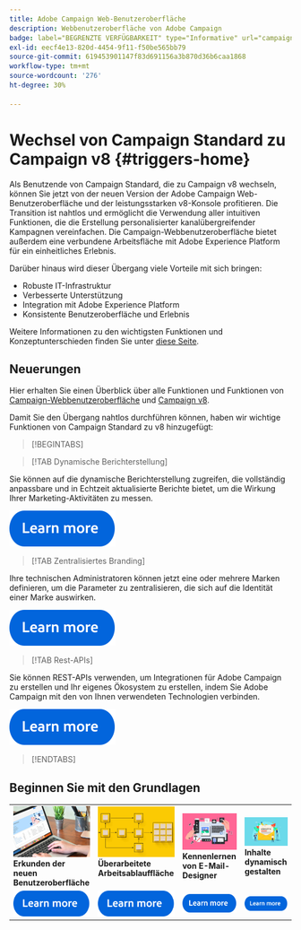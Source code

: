 ```yaml
---
title: Adobe Campaign Web-Benutzeroberfläche
description: Webbenutzeroberfläche von Adobe Campaign
badge: label="BEGRENZTE VERFÜGBARKEIT" type="Informative" url="campaign-standard-migration-home.md" tooltip="Auf Campaign Standard migrierte Benutzer beschränkt"
exl-id: eecf4e13-820d-4454-9f11-f50be565bb79
source-git-commit: 619453901147f83d691156a3b870d36b6caa1868
workflow-type: tm+mt
source-wordcount: '276'
ht-degree: 30%

---
```


# Wechsel von Campaign Standard zu Campaign v8 {#triggers-home}

Als Benutzende von Campaign Standard, die zu Campaign v8 wechseln, können Sie jetzt von der neuen Version der Adobe Campaign Web-Benutzeroberfläche und der leistungsstarken v8-Konsole profitieren. Die Transition ist nahtlos und ermöglicht die Verwendung aller intuitiven Funktionen, die die Erstellung personalisierter kanalübergreifender Kampagnen vereinfachen. Die Campaign-Webbenutzeroberfläche bietet außerdem eine verbundene Arbeitsfläche mit Adobe Experience Platform für ein einheitliches Erlebnis.

Darüber hinaus wird dieser Übergang viele Vorteile mit sich bringen:

* Robuste IT-Infrastruktur
* Verbesserte Unterstützung
* Integration mit Adobe Experience Platform
* Konsistente Benutzeroberfläche und Erlebnis

Weitere Informationen zu den wichtigsten Funktionen und Konzeptunterschieden finden Sie unter [diese Seite](https://experienceleague.adobe.com/en/docs/campaign-web/v8/start/acs-migration).

## Neuerungen

Hier erhalten Sie einen Überblick über alle Funktionen und Funktionen von [Campaign-Webbenutzeroberfläche](https://experienceleague.adobe.com/de/docs/campaign-web/v8/campaign-web-home) und [Campaign v8](https://experienceleague.adobe.com/de/docs/campaign/campaign-v8/campaign-home).

Damit Sie den Übergang nahtlos durchführen können, haben wir wichtige Funktionen von Campaign Standard zu v8 hinzugefügt:

>[!BEGINTABS]

>[!TAB Dynamische Berichterstellung]

Sie können auf die dynamische Berichterstellung zugreifen, die vollständig anpassbare und in Echtzeit aktualisierte Berichte bietet, um die Wirkung Ihrer Marketing-Aktivitäten zu messen.

[![Bild](assets/do-not-localize/learn-more-button.svg)](reporting/get-started-reporting.md)

>[!TAB Zentralisiertes Branding]

Ihre technischen Administratoren können jetzt eine oder mehrere Marken definieren, um die Parameter zu zentralisieren, die sich auf die Identität einer Marke auswirken.

[![Bild](assets/do-not-localize/learn-more-button.svg)](branding/branding-gs.md)

>[!TAB Rest-APIs]

Sie können REST-APIs verwenden, um Integrationen für Adobe Campaign zu erstellen und Ihr eigenes Ökosystem zu erstellen, indem Sie Adobe Campaign mit den von Ihnen verwendeten Technologien verbinden.

[![Bild](assets/do-not-localize/learn-more-button.svg)](api/get-started-apis.md)

>[!ENDTABS]

## Beginnen Sie mit den Grundlagen

<table style="table-layout:fixed">
  <tr style="border: 0;">
    <td>
    <a href="https://experienceleague.adobe.com/en/docs/campaign-web/v8/start/user-interface"><img src="assets/do-not-localize/menu-ui.jpeg"></a>
    <div><strong>Erkunden der neuen Benutzeroberfläche</strong><br/></div>
    </td>
    <td>
    <a href="https://experienceleague.adobe.com/en/docs/campaign-web/v8/wf/gs-workflows"><img src="assets/do-not-localize/menu-workflows.jpeg"></a>
    <div><strong>Überarbeitete Arbeitsablauffläche</strong><br/></div><br/>
    </td>
    <td>
    <a href="https://experienceleague.adobe.com/en/docs/campaign-web/v8/msg/email/content/start-design/get-started-email-designer"><img src="assets/do-not-localize/menu-email.png"></a>
    <div><strong>Kennenlernen von E-Mail-Designer</strong><br/>
    </div></td>
    <td>
    <a href="https://experienceleague.adobe.com/en/docs/campaign-web/v8/msg/dynamic-content/gs-personalization"><img src="assets/do-not-localize/menu-dynamic.png"></a>
    <div><strong>Inhalte dynamisch gestalten</strong><br/></div>
    </td>
  </tr>
  <tr style="border: 0;">
    <td align="center"><a href="https://experienceleague.adobe.com/en/docs/campaign-web/v8/start/user-interface"><img src="assets/do-not-localize/learn-more-button.svg"></a></td>
    <td align="center"><a href="https://experienceleague.adobe.com/en/docs/campaign-web/v8/wf/gs-workflows"><img src="assets/do-not-localize/learn-more-button.svg"></a></td>
    <td align="center"><a href="https://experienceleague.adobe.com/en/docs/campaign-web/v8/msg/email/content/start-design/get-started-email-designer"><img src="assets/do-not-localize/learn-more-button.svg"></a></td>
    <td align="center"><a href="https://experienceleague.adobe.com/en/docs/campaign-web/v8/msg/dynamic-content/gs-personalization"><img src="assets/do-not-localize/learn-more-button.svg"></a></td>
    </tr>
</table>
